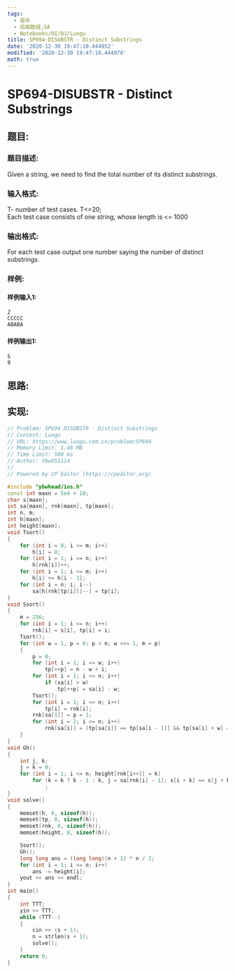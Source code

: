 ```yaml
---
tags: 
  - 容斥
  - 后缀数组,SA
  - Notebooks/OI/OJ/Luogu
title: SP694-DISUBSTR - Distinct Substrings
date: '2020-12-30 19:47:10.444952'
modified: '2020-12-30 19:47:10.444970'
math: true
---
```

# SP694-DISUBSTR - Distinct Substrings
## 题目:
### 题目描述:
Given a string, we need to find the total number of its distinct substrings.
### 输入格式:
T- number of test cases. T<=20;  
 Each test case consists of one string, whose length is <= 1000
### 输出格式:
For each test case output one number saying the number of distinct substrings.
### 样例:
#### 样例输入1:
```
2
CCCCC
ABABA
```
#### 样例输出1:
```
5
9

```
## 思路:

## 实现:
```cpp
// Problem: SP694 DISUBSTR - Distinct Substrings
// Contest: Luogu
// URL: https://www.luogu.com.cn/problem/SP694
// Memory Limit: 1.46 MB
// Time Limit: 500 ms
// Author: Ybw051114
//
// Powered by CP Editor (https://cpeditor.org)

#include "ybwhead/ios.h"
const int maxn = 5e4 + 10;
char s[maxn];
int sa[maxn], rnk[maxn], tp[maxn];
int n, m;
int h[maxn];
int height[maxn];
void Tsort()
{
    for (int i = 0; i <= m; i++)
        h[i] = 0;
    for (int i = 1; i <= n; i++)
        h[rnk[i]]++;
    for (int i = 1; i <= m; i++)
        h[i] += h[i - 1];
    for (int i = n; i; i--)
        sa[h[rnk[tp[i]]]--] = tp[i];
}
void Ssort()
{
    m = 256;
    for (int i = 1; i <= n; i++)
        rnk[i] = s[i], tp[i] = i;
    Tsort();
    for (int w = 1, p = 0; p < n; w <<= 1, m = p)
    {
        p = 0;
        for (int i = 1; i <= w; i++)
            tp[++p] = n - w + i;
        for (int i = 1; i <= n; i++)
            if (sa[i] > w)
                tp[++p] = sa[i] - w;
        Tsort();
        for (int i = 1; i <= n; i++)
            tp[i] = rnk[i];
        rnk[sa[1]] = p = 1;
        for (int i = 2; i <= n; i++)
            rnk[sa[i]] = (tp[sa[i]] == tp[sa[i - 1]] && tp[sa[i] + w] == tp[sa[i - 1] + w]) ? p : ++p;
    }
}
void Gh()
{
    int j, k;
    j = k = 0;
    for (int i = 1; i <= n; height[rnk[i++]] = k)
        for (k = k ? k - 1 : k, j = sa[rnk[i] - 1]; s[i + k] == s[j + k]; k++)
            ;
}
void solve()
{
    memset(h, 0, sizeof(h));
    memset(tp, 0, sizeof(h));
    memset(rnk, 0, sizeof(h));
    memset(height, 0, sizeof(h));

    Ssort();
    Gh();
    long long ans = (long long)(n + 1) * n / 2;
    for (int i = 1; i <= n; i++)
        ans -= height[i];
    yout << ans << endl;
}
int main()
{
    int TTT;
    yin >> TTT;
    while (TTT--)
    {
        cin >> (s + 1);
        n = strlen(s + 1);
        solve();
    }
    return 0;
}
```
